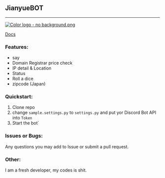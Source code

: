 ## JianyueBOT

---

[![Color logo - no background.png](https://pic.eke.vin/l/1/65ed96d8606e6/65ed96d8606e6.png)](https://eke.vin)

[Docs](https://eke.vin/docs)

### Features:

- say
- Domain Registrar price check
- IP detail & Location
- Status
- Roll a dice
- zipcode (Japan)

### Quickstart:

1. Clone repo
2. change `sample.settings.py` to `settings.py` and put yor Discord Bot API into `Token`
3. Start the bot`

### Issues or Bugs:

Any questions you may add to Issue or submit a pull request.

### Other:

I am a fresh developer, my codes is shit.
